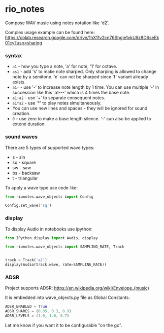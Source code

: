 # rio_notes
Compose WAV music using notes notation like 'd2'.

Complex usage example can be found here: https://colab.research.google.com/drive/1hX11v2cn76Shgie1vkU6z8D6seEk01cy?usp=sharing

### syntax

- `a1` - how you type a note, 'a' for note, '1' for octave.
- `as1` - add 's' to make note sharped. Only sharping is allowed to change note by a semitone. 'e' can not be sharped since 'f' variant already exists.
- `a1-` - use '-' to increase note length by 1 time. You can use multiple '-' in succession like this 'a1---' which is 4 times the base note.
- `a1+a2` - use '+' to separate consequent notes.
- `a1*a2` - use '*' to play notes simultaneously.
- You can use new lines and spaces - they will be ignored for sound creation.
- `0` - use zero to make a base length silence. '-' can also be applied to extend duration.

### sound waves

There are 5 types of supported wave types:

- s - sin
- sq - square
- sw - saw
- bs - backsaw
- t - triangular

To apply a wave type use code like:

```python
from rionotes.wave_objects import Config

Config.set_wave('sq')
```

### display

To display Audio in notebooks use ipython:

```python
from IPython.display import Audio, display

from rionotes.wave_objects import SAMPLING_RATE, Track


track = Track('a2')
display(Audio(track.wave, rate=SAMPLING_RATE))
```

### ADSR

Project supports ADSR: https://en.wikipedia.org/wiki/Envelope_(music)

It is embedded into wave_objects.py file as Global Constants:

```python
ADSR_ENABLED = True
ADSR_SHARES = (0.05, 0.3, 0.9)
ADSR_LEVELS = (1.0, 1.0, 0.7)
```

Let me know if you want it to be configurable "on the go".
